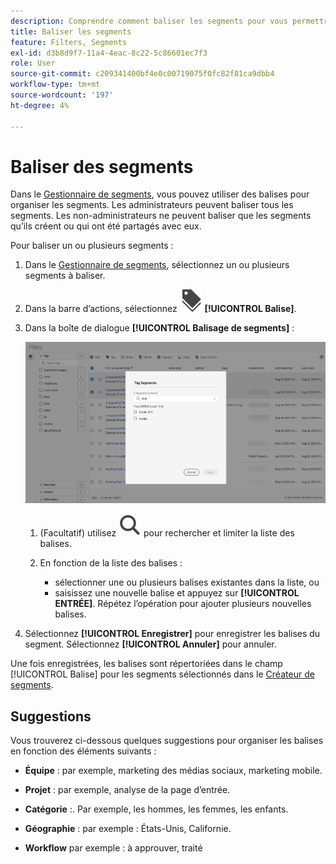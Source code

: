 ```yaml
---
description: Comprendre comment baliser les segments pour vous permettre d’organiser les segments.
title: Baliser les segments
feature: Filters, Segments
exl-id: d3b8d9f7-11a4-4eac-8c22-5c86601ec7f3
role: User
source-git-commit: c209341400bf4e0c00719075f0fc82f81ca9dbb4
workflow-type: tm+mt
source-wordcount: '197'
ht-degree: 4%

---
```


# Baliser des segments

Dans le [Gestionnaire de segments](seg-manage.md), vous pouvez utiliser des balises pour organiser les segments. Les administrateurs peuvent baliser tous les segments. Les non-administrateurs ne peuvent baliser que les segments qu’ils créent ou qui ont été partagés avec eux.

Pour baliser un ou plusieurs segments :

1. Dans le [Gestionnaire de segments](seg-manage.md), sélectionnez un ou plusieurs segments à baliser.
1. Dans la barre d’actions, sélectionnez ![Libellés](/help/assets/icons/Labels.svg) **[!UICONTROL Balise]**.
1. Dans la boîte de dialogue **[!UICONTROL Balisage de segments]** :

   ![Boîte de dialogue Baliser les segments](assets/tag-filter-dialog.png)

   1. (Facultatif) utilisez ![Rechercher](/help/assets/icons/Search.svg) pour rechercher et limiter la liste des balises.

   2. En fonction de la liste des balises :

      * sélectionner une ou plusieurs balises existantes dans la liste, ou
      * saisissez une nouvelle balise et appuyez sur **[!UICONTROL ENTRÉE]**. Répétez l’opération pour ajouter plusieurs nouvelles balises.

1. Sélectionnez **[!UICONTROL Enregistrer]** pour enregistrer les balises du segment. Sélectionnez **[!UICONTROL Annuler]** pour annuler.

Une fois enregistrées, les balises sont répertoriées dans le champ [!UICONTROL Balise] pour les segments sélectionnés dans le [Créateur de segments](seg-builder.md).


## Suggestions

Vous trouverez ci-dessous quelques suggestions pour organiser les balises en fonction des éléments suivants :

* **Équipe** : par exemple, marketing des médias sociaux, marketing mobile.

* **Projet** : par exemple, analyse de la page d’entrée.

* **Catégorie** :. Par exemple, les hommes, les femmes, les enfants.

* **Géographie** : par exemple : États-Unis, Californie.

* **Workflow** par exemple : à approuver, traité

